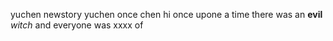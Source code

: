 yuchen newstory
yuchen
once
chen
hi
once upone a time
there was an **evil** _witch_
and everyone was xxxx of 